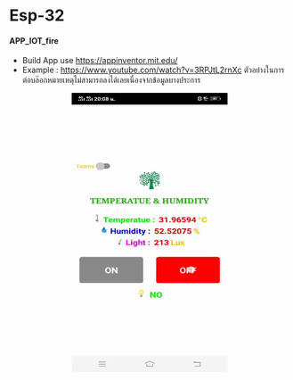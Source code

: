# Esp-32
#### APP_IOT_fire 
- Build App use https://appinventor.mit.edu/
- Example : https://www.youtube.com/watch?v=3RPJtL2rnXc ตัวอย่างในการต่อบล๊อกหมายเหตุไม่สามารถลงได้เลยเนื่องจากข้อมูลบางประการ
<p align="center">
<img src="APP_IOT_fire/img/esp.gif" width="280" height="500">
</p>
